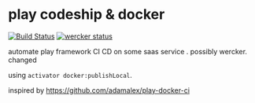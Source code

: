 # play codeship & docker

[![Build Status](https://travis-ci.org/dataplayground/playTravisDocker.svg?branch=master)](https://travis-ci.org/dataplayground/playTravisDocker)
[![wercker status](https://app.wercker.com/status/2d720356263f1ca71560ec5550454957/m "wercker status")](https://app.wercker.com/project/bykey/2d720356263f1ca71560ec5550454957)


automate play framework CI CD on some saas service . possibly wercker. changed


using `activator docker:publishLocal`.

inspired by https://github.com/adamalex/play-docker-ci
